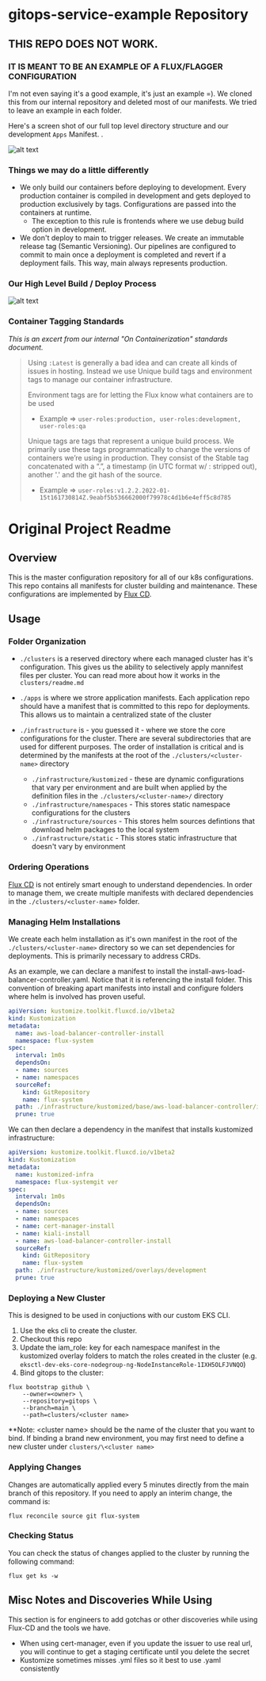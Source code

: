 # gitops-service-example Repository

## THIS REPO DOES NOT WORK. 

### IT IS MEANT TO BE AN EXAMPLE OF A FLUX/FLAGGER CONFIGURATION
I'm not even saying it's a good example, it's just an example =). We cloned this from our internal repository and deleted most of our manifests. We tried to leave an example in each folder. 

Here's a screen shot of our full top level directory structure and our development `Apps` Manifest. .

![alt text](assets/directory-structure.png)


### Things we may do a little differently
- We only build our containers before deploying to development. Every production container is compiled in development and gets deployed to production exclusively by tags. Configurations are passed into the containers at runtime. 
  - The exception to this rule is frontends where we use debug build option in development.
- We don't deploy to main to trigger releases. We create an immutable release tag (Semantic Versioning). Our pipelines are configured to commit to main once a deployment is completed and revert if a deployment fails. This way, main always represents production. 

### Our High Level Build / Deploy Process
![alt text](assets/container-deployment.jpg)

### Container Tagging Standards
*This is an excert from our internal "On Containerization" standards document.*
>Using `:Latest` is generally a bad idea and can create all kinds of issues in hosting. Instead we use Unique build tags and environment tags to manage our container infrastructure. 
>
>Environment tags are for letting the Flux know what containers are to be used
>
> - Example => `user-roles:production, user-roles:development, user-roles:qa`
>
>Unique tags are tags that represent a unique build process. We primarily use these tags programmatically to change the versions of containers we’re using in production. They consist of the Stable tag concatenated with a “.”, a timestamp (in UTC format w/ : stripped out), another '.' and the git hash of the source.
>
> - Example => `user-roles:v1.2.2.2022-01-15t161730814Z.9eabf5b536662000f79978c4d1b6e4eff5c8d785`

# Original Project Readme

## Overview

This is the master configuration repository for all of our k8s configurations. This repo contains all manifests for cluster building and maintenance. These configurations are implemented by [Flux CD](https://fluxcd.io/).

## Usage

### Folder Organization

- `./clusters` is a reserved directory where each managed cluster has it's configuration. This gives us the ability to selectively apply mannifest files per cluster. You can read more about how it works in the `clusters/readme.md`

- `./apps` is where we strore application manifests. Each application repo should have a manifest that is committed to this repo for deployments. This allows us to maintain a centralized state of the cluster

- `./infrastructure` is - you guessed it - where we store the core configurations for the cluster. There are several subdirectories that are used for different purposes. The order of installation is critical and is determined by the manifests at the root of the `./clusters/<cluster-name>` directory
  - `./infrastructure/kustomized` - these are dynamic configurations that vary per environment and are built when applied by the definition files in the `./clusters/<cluster-name>/` directory
  - `./infrastructure/namespaces` - This stores static namespace configurations for the clusters
  - `./infrastructure/sources` - This stores helm sources defintions that download helm packages to the local system
  - `./infrastructure/static` - This stores static infrastructure that doesn't vary by environment

### Ordering Operations

[Flux CD](https://fluxcd.io/) is not entirely smart enough to understand dependencies. In order to manage them, we create multiple manifests with declared dependencies in the `./clusters/<cluster-name>` folder.

### Managing Helm Installations

We create each helm installation as it's own manifest in the root of the `./clusters/<cluster-name>` directory so we can set dependencies for deployments. This is primarily necessary to address CRDs.

As an example, we can declare a manifest to install the install-aws-load-balancer-controller.yaml. Notice that it is referencing the install folder. This convention of breaking apart manifests into install and configure folders where helm is involved has proven useful.

```YAML
apiVersion: kustomize.toolkit.fluxcd.io/v1beta2
kind: Kustomization
metadata:
  name: aws-load-balancer-controller-install
  namespace: flux-system
spec:
  interval: 1m0s
  dependsOn:
  - name: sources
  - name: namespaces
  sourceRef:
    kind: GitRepository
    name: flux-system
  path: ./infrastructure/kustomized/base/aws-load-balancer-controller/install
  prune: true 
```

We can then declare a dependency in the manifest that installs kustomized infrastructure:

```yaml
apiVersion: kustomize.toolkit.fluxcd.io/v1beta2
kind: Kustomization
metadata:
  name: kustomized-infra
  namespace: flux-systemgit ver
spec:
  interval: 1m0s
  dependsOn:
  - name: sources
  - name: namespaces
  - name: cert-manager-install
  - name: kiali-install
  - name: aws-load-balancer-controller-install
  sourceRef:
    kind: GitRepository
    name: flux-system
  path: ./infrastructure/kustomized/overlays/development
  prune: true 

```

### Deploying a New Cluster

This is designed to be used in conjuctions with our custom EKS CLI.

1. Use the eks cli to create the cluster.
2. Checkout this repo 
3. Update the iam_role: key for each namespace manifest in the kustomized overlay folders to match the roles created in the cluster (e.g. `eksctl-dev-eks-core-nodegroup-ng-NodeInstanceRole-1IXH5OLFJVNQO`)
4. Bind gitops to the cluster:

```shell
flux bootstrap github \
    --owner=<owner> \
    --repository=gitops \
    --branch=main \
    --path=clusters/<cluster name>
```

**Note: \<cluster name> should be the name of the cluster that you want to bind. If binding a brand new environment, you may first need to define a new cluster under `clusters/\<cluster name>`

### Applying Changes

Changes are automatically applied every 5 minutes directly from the main branch of this repository. If you need to apply an interim change, the command is:

```shell
flux reconcile source git flux-system
```

### Checking Status

You can check the status of changes applied to the cluster by running the following command:

```shell
flux get ks -w
```

## Misc Notes and Discoveries While Using

This section is for engineers to add gotchas or other discoveries while using Flux-CD and the tools we have.

- When using cert-manager, even if you update the issuer to use real url, you will continue to get a staging certificate until you delete the secret
- Kustomize sometimes misses .yml files so it best to use .yaml consistently
